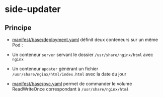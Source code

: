# side-updater

## Principe

* [manifest/base/deployment.yaml](manifest/base/deployment.yaml) définit deux conteneurs sur un même Pod :

* Un conteneur `server` servant le dossier `/usr/share/nginx/html` avec `nginx`
* Un conteneur `updater` générant un fichier `/usr/share/nginx/html/index.html` avec la date du jour

* [manifest/base/pvc.yaml](manifest/base/pvc.yaml) permet de commander le volume ReadWriteOnce correspondant à `/usr/share/nginx/html`





